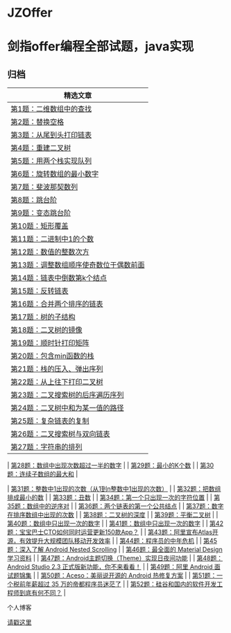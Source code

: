 # JZOffer

剑指offer编程全部试题，java实现
===============


归档
----

| **精选文章**                                                                                                                                                                                                                                                                                                                                                                                                                                                                                        |
|------------------------------------------------------------------------------------------------------------------------------------------------------------------------------------------------------------------------------------------------------------------------------------------------------------------------------------------------------------------------------------------------------------------------------------------------------------------------------------------------|
| [第1题：二维数组中的查找](https://github.com/JasonZhangCauc/JZOffer/blob/master/JZOffer/src/Test01.java)                                                                                                                                                                                                                                                                         |
| [第2题：替换空格](https://github.com/JasonZhangCauc/JZOffer/blob/master/JZOffer/src/Test02.java)                                                                                                                                                                                                                 |
| [第3题：从尾到头打印链表](https://github.com/JasonZhangCauc/JZOffer/blob/master/JZOffer/src/Test03.java)                                                                                                                                                                                                                                                  |
| [第4题：重建二叉树](https://github.com/JasonZhangCauc/JZOffer/blob/master/JZOffer/src/Test04.java)                                                                                                                                               |
| [第5题：用两个栈实现队列](https://github.com/JasonZhangCauc/JZOffer/blob/master/JZOffer/src/Test01.java)                                                                                                                                                                                                    |
| [第6题：旋转数组的最小数字](https://github.com/JasonZhangCauc/JZOffer/blob/master/JZOffer/src/Test01.java)                                                                                                                                                                                                                    |
| [第7题：斐波那契数列](https://github.com/JasonZhangCauc/JZOffer/blob/master/JZOffer/src/Test01.java)                                                                                                                                                                                                                                                                |
| [第8题：跳台阶](https://github.com/JasonZhangCauc/JZOffer/blob/master/JZOffer/src/Test01.java)                                                                                                                                                                                                                                                                                                             |
| [第9题：变态跳台阶](https://github.com/JasonZhangCauc/JZOffer/blob/master/JZOffer/src/Test01.java)                                                                                                                                                                                                                                                |
| [第10题：矩形覆盖](https://github.com/JasonZhangCauc/JZOffer/blob/master/JZOffer/src/Test01.java)                                                                                                                                                                                                                                                      |
| [第11题：二进制中1的个数](https://github.com/JasonZhangCauc/JZOffer/blob/master/JZOffer/src/Test01.java)                                                                                                                                                                                                                              |
| [第12题：数值的整数次方](https://github.com/JasonZhangCauc/JZOffer/blob/master/JZOffer/src/Test01.java)                                                                                                                                                                                                                                                                                |
| [第13题：调整数组顺序使奇数位于偶数前面](https://github.com/JasonZhangCauc/JZOffer/blob/master/JZOffer/src/Test01.java)                                                                                                                                                                                                                                                 |
| [第14题：链表中倒数第k个结点](https://github.com/JasonZhangCauc/JZOffer/blob/master/JZOffer/src/Test01.java)                                                                                                                                                                  |
| [第15题：反转链表](https://github.com/JasonZhangCauc/JZOffer/blob/master/JZOffer/src/Test01.java)                                                                                                                                                                                                                                                   |
| [第16题：合并两个排序的链表](https://github.com/JasonZhangCauc/JZOffer/blob/master/JZOffer/src/Test01.java)                                                                                                                                                                                             |
| [第17题：树的子结构](https://github.com/JasonZhangCauc/JZOffer/blob/master/JZOffer/src/Test01.java)                                                                                                                                                           |
| [第18题：二叉树的镜像](https://github.com/JasonZhangCauc/JZOffer/blob/master/JZOffer/src/Test01.java)                                                                                                                                      |
| [第19题：顺时针打印矩阵](https://github.com/JasonZhangCauc/JZOffer/blob/master/JZOffer/src/Test01.java)                                                                                                           |
| [第20题：包含min函数的栈](https://github.com/JasonZhangCauc/JZOffer/blob/master/JZOffer/src/Test01.java)                                                                                                |
| [第21题：栈的压入、弹出序列](https://github.com/JasonZhangCauc/JZOffer/blob/master/JZOffer/src/Test01.java)                                                                                                                                        |
| [第22题：从上往下打印二叉树](https://github.com/JasonZhangCauc/JZOffer/blob/master/JZOffer/src/Test01.java)                                                                                                                                                                                                                                                                          |
| [第23题：二叉搜索树的后序遍历序列](https://github.com/JasonZhangCauc/JZOffer/blob/master/JZOffer/src/Test01.java)                                                                                                                                          |
| [第24题：二叉树中和为某一值的路径](https://github.com/JasonZhangCauc/JZOffer/blob/master/JZOffer/src/Test01.java)                                                                                                                                                                                                                                  |
| [第25题：复杂链表的复制](https://github.com/JasonZhangCauc/JZOffer/blob/master/JZOffer/src/Test01.java)                                                                                                                 |
| [第26题：二叉搜索树与双向链表](https://github.com/JasonZhangCauc/JZOffer/blob/master/JZOffer/src/Test01.java)                                                                                      |
| [第27题：字符串的排列](https://github.com/JasonZhangCauc/JZOffer/blob/master/JZOffer/src/Test01.java)                                 |

| [第28题：数组中出现次数超过一半的数字](https://github.com/JasonZhangCauc/JZOffer/blob/master/JZOffer/src/Test01.java)                                                                                                                                                                                                                                                  |
| [第29题：最小的K个数](https://github.com/JasonZhangCauc/JZOffer/blob/master/JZOffer/src/Test01.java)                                                                                                                                                                                                                                         |
| [第30题：连续子数组的最大和](https://github.com/JasonZhangCauc/JZOffer/blob/master/JZOffer/src/Test01.java)  |

| [第31题：整数中1出现的次数（从1到n整数中1出现的次数）](https://github.com/JasonZhangCauc/JZOffer/blob/master/JZOffer/src/Test01.java)                                                                                                                                                                                                                                                                                    |
| [第32题：把数组排成最小的数](https://github.com/JasonZhangCauc/JZOffer/blob/master/JZOffer/src/Test01.java)                                                                                                                                                                  |
| [第33题：丑数](https://github.com/JasonZhangCauc/JZOffer/blob/master/JZOffer/src/Test01.java)                                                                                                                                                                                                                                        |
| [第34题：第一个只出现一次的字符位置](https://github.com/JasonZhangCauc/JZOffer/blob/master/JZOffer/src/Test01.java)                                                                                                                                                                                                                                                   |
| [第35题：数组中的逆序对](https://github.com/JasonZhangCauc/JZOffer/blob/master/JZOffer/src/Test01.java)                                                                                                                                                                                            |
| [第36题：两个链表的第一个公共结点](https://github.com/JasonZhangCauc/JZOffer/blob/master/JZOffer/src/Test01.java)                                                                                                                                                         |
| [第37题：数字在排序数组中出现的次数](https://github.com/JasonZhangCauc/JZOffer/blob/master/JZOffer/src/Test01.java)                                                                                                                                                                                                                     |
| [第38题：二叉树的深度](https://github.com/JasonZhangCauc/JZOffer/blob/master/JZOffer/src/Test01.java)                                                                                                                                                                                                                                        |
| [第39题：平衡二叉树](https://github.com/JasonZhangCauc/JZOffer/blob/master/JZOffer/src/Test01.java)                                                                                                                                                                                                                           |
| [第40题：数组中只出现一次的数字](https://github.com/JasonZhangCauc/JZOffer/blob/master/JZOffer/src/Test01.java)                                                                                                                                                                                                                           |
| [第41题：数组中只出现一次的数字](https://github.com/JasonZhangCauc/JZOffer/blob/master/JZOffer/src/Test01.java)                                                                                                                                                                                               |
| [第42题：宝宝巴士CTO如何同时运营更新150款App？](https://github.com/JasonZhangCauc/JZOffer/blob/master/JZOffer/src/Test01.java)                                                                                                                                                                                                |
| [第43题：阿里宣布Atlas开源，有效提升大规模团队移动开发效率](https://github.com/JasonZhangCauc/JZOffer/blob/master/JZOffer/src/Test01.java)                                                                                                                 |
| [第44题：程序员的中年危机](https://github.com/JasonZhangCauc/JZOffer/blob/master/JZOffer/src/Test01.java)                                                                                                                                                                                                                                                                                     |
| [第45题：深入了解 Android Nested Scrolling](https://github.com/JasonZhangCauc/JZOffer/blob/master/JZOffer/src/Test01.java)                                                                                                                                                                                                                                                                      |
| [第46题：最全面的 Material Design 学习资料](https://github.com/JasonZhangCauc/JZOffer/blob/master/JZOffer/src/Test01.java)                                                                                                                                                                                                                                             |
| [第47题：Android主题切换（Theme）实现日夜间功能](https://github.com/JasonZhangCauc/JZOffer/blob/master/JZOffer/src/Test01.java)                                                                                                                                                                                                      |
| [第48题：Android Studio 2.3 正式版新功能，你不来看看！](https://github.com/JasonZhangCauc/JZOffer/blob/master/JZOffer/src/Test01.java)                                                                                                                                                                                 |
| [第49题：阿里 Android 面试题锦集](https://github.com/JasonZhangCauc/JZOffer/blob/master/JZOffer/src/Test01.java)                                                                                                                                                                                                                                                                         |
| [第50题：Aceso：美丽说开源的 Android 热修复方案](https://github.com/JasonZhangCauc/JZOffer/blob/master/JZOffer/src/Test01.java)                                                                                                                                                                                                        |
| [第51题：一个税前年薪超过 35 万的帝都程序员迷茫了](https://github.com/JasonZhangCauc/JZOffer/blob/master/JZOffer/src/Test01.java)                                                                                                                                                           |
| [第52题：硅谷和国内的软件开发工程师到底有何不同？](https://github.com/JasonZhangCauc/JZOffer/blob/master/JZOffer/src/Test01.java)                                                                                                                                                 |


个人博客

[请戳这里](http://www.jmzhang.top)


